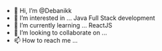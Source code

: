 - 👋 Hi, I’m @Debanikk
- 👀 I’m interested in ... Java Full Stack development
- 🌱 I’m currently learning ... ReactJS
- 💞️ I’m looking to collaborate on ...
- 📫 How to reach me ...

<!---
Debanikk/Debanikk is a ✨ special ✨ repository because its `README.md` (this file) appears on your GitHub profile.
You can click the Preview link to take a look at your changes.
--->
